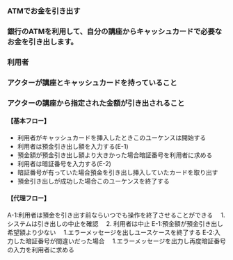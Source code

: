 ### ATMでお金を引き出す
### 銀行のATMを利用して、自分の講座からキャッシュカードで必要なお金を引き出します。
### 利用者
### アクターが講座とキャッシュカードを持っていること
### アクターの講座から指定された金額が引き出されること
#### 【基本フロー】
* 利用者がキャッシュカードを挿入したときこのユーケンスは開始する
* 利用者は預金引き出し額を入力する(E-1)
* 預金額が預金引き出し額より大きかった場合暗証番号を利用者に求める
* 利用者は暗証番号を入力する(E-2)
* 暗証番号が有っていた場合預金を引き出し挿入していたカードを取り出す
* 預金引き出しが成功した場合このユーケンスを終了する
#### 【代理フロー】
A-1:利用者は預金を引き出す前ならいつでも操作を終了させることができる
　1. システムは引き出しの中止を確認
　2. 利用者は中止
E-1:預金額が預金引き出し希望額より少ない
　1.エラーメッセージを出しユースケースを終了する
E-2:入力した暗証番号が間違いだった場合
　1.エラーメッセージを出力し再度暗証番号の入力を利用者に求める